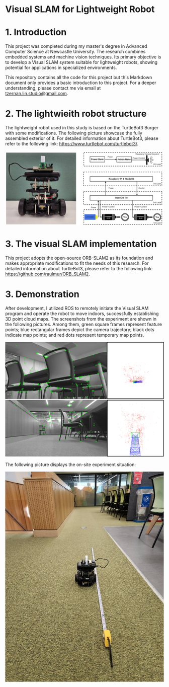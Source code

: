 # Visual SLAM for Lightweight Robot

# 1. Introduction

This project was completed during my master's degree in Advanced Computer Science at Newcastle University. The research combines embedded systems and machine vision techniques. Its primary objective is to develop a Visual SLAM system suitable for lightweight robots, showing potential for applications in specialized environments.

This repository contains all the code for this project but this Markdown document only provides a basic introduction to this project. For a deeper understanding, please contact me via email at tzernan.lin.studio@gmail.com.

# 2. The lightwieith robot structure

The lightweight robot used in this study is based on the TurtleBot3 Burger with some modifications. The following picture showcase the fully assembled exterior of it. For detailed information about TurtleBot3, please refer to the following link: https://www.turtlebot.com/turtlebot3/.

![Alt text](./Image/image_03.png)

# 3. The visual SLAM implementation

This project adopts the open-source ORB-SLAM2 as its foundation and makes appropriate modifications to fit the needs of this research. For detailed information about TurtleBot3, please refer to the following link: https://github.com/raulmur/ORB_SLAM2.

# 3. Demonstration

After development, I utilized ROS to remotely initiate the Visual SLAM program and operate the robot to move indoors, successfully establishing 3D point cloud maps. The screenshots from the experiment are shown in the following pictures. Among them, green square frames represent feature points; blue rectangular frames depict the camera trajectory; black dots indicate map points; and red dots represent temporary map points.

![example2](./Image/image_01.png)
![example2](./Image/image_02.png)

The following picture displays the on-site experiment situation:

![Alt text](./Image/image_04.jpg)
